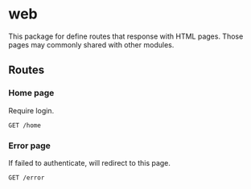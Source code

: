 # web

This package for define routes that response with HTML pages. Those pages may commonly shared with other modules.

## Routes

### Home page
Require login.
```
GET /home
```

### Error page
If failed to authenticate, will redirect to this page.
```
GET /error
```
